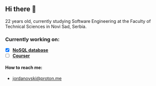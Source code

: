 ## Hi there 👋

<!--
**idzaaa9/idzaaa9** is a ✨ _special_ ✨ repository because its `README.md` (this file) appears on your GitHub profile.

Here are some ideas to get you started:

- 🔭 I’m currently working on ...
- 🌱 I’m currently learning ...
- 👯 I’m looking to collaborate on ...
- 🤔 I’m looking for help with ...
- 💬 Ask me about ...
- 📫 How to reach me: ...
- 😄 Pronouns: ...
- ⚡ Fun fact: ...
-->

22 years old, currently studying Software Engineering at the Faculty of Technical Sciences in Novi Sad, Serbia.

### Currently working on:

- [x] [**NoSQL database**](https://github.com/idzaaa9/NoSQLDB)
- [ ] [**Courser**](https://github.com/idzaaa9/courser)

<!--
### Technologies and tools I use:

- ![Python](https://img.shields.io/badge/-Python-3776AB?style=flat-square&logo=python&logoColor=fff) (FastAPI, LangChain)
- ![Go](https://img.shields.io/badge/-Go-00ADD8?style=flat-square&logo=go&logoColor=fff)
- ![JavaScript](https://img.shields.io/badge/-JavaScript-F7DF1E?style=flat-square&logo=javascript&logoColor=000) 
- ![TypeScript](https://img.shields.io/badge/-TypeScript-3178C6?style=flat-square&logo=typescript&logoColor=fff) (Angular)
- ![Java](https://img.shields.io/badge/-Java-007396?style=flat-square&logo=java&logoColor=white) (Spring Boot, Android)
- ![.NET](https://img.shields.io/badge/-.NET-512BD4?style=flat-square&logo=dotnet&logoColor=white)  (WPF)
- ![C++](https://img.shields.io/badge/-C++-00599C?style=flat-square&logo=c%2B%2B&logoColor=fff) 

- ![PostgreSQL](https://img.shields.io/badge/-PostgreSQL-336791?style=flat-square&logo=postgresql&logoColor=fff) 
- ![MongoDB](https://img.shields.io/badge/-MongoDB-47A248?style=flat-square&logo=mongodb&logoColor=fff)
- ![Pinecone](https://img.shields.io/badge/-Pinecone-5C9DED?style=flat-square&logo=pinecone&logoColor=white)

- ![Linux](https://img.shields.io/badge/-Linux-FCC624?style=flat-square&logo=linux&logoColor=000) 
- ![Docker](https://img.shields.io/badge/-Docker-2496ED?style=flat-square&logo=docker&logoColor=white) 
-->

#### How to reach me:

- [jordanovski@proton.me](mailto:jordanovski@proton.me)
